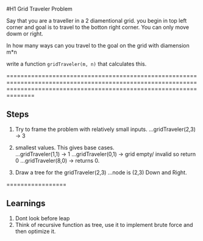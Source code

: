 #H1 Grid Traveler Problem

Say that you are a traveller in a 2 diamentional grid. you begin in top left corner and goal is to travel to the botton right corner. You can only move dowm or right. 

In how many ways can you travel to the goal on the grid with diamension m*n

write a function `gridTraveler(m, n)` that calculates this. 

==========================================================================================================================================================================

Steps
-----

1. Try to frame the problem with relatively small inputs. 
...gridTraveler(2,3) -> 3 

2. smallest values. This gives base cases.  
...gridTraveler(1,1) -> 1
...gridTraveler(0,1) -> grid empty/ invalid so return 0 
...gridTraveler(8,0) -> returns 0. 

3. Draw a tree for the gridTraveler(2,3)
...node is (2,3) Down and Right. 


=================

Learnings
---------

1. Dont look before leap 
2. Think of recursive function as tree, use it to implement brute force and then optimize it.
